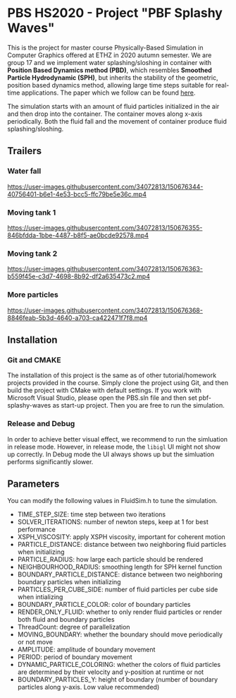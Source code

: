 # PBS HS2020 - Project "PBF Splashy Waves"

This is the project for master course Physically-Based Simulation in Computer Graphics offered at ETHZ in 2020 autumn semester. We are group 17 and we implement water splashing/sloshing in container with **Position Based Dynamics method (PBD)**, which resembles **Smoothed Particle Hydrodynamic (SPH)**, but inherits the stability of the geometric, position based dynamics method, allowing large time steps suitable for real-time applications. The paper which we follow can be found [here](https://mmacklin.com/pbf_sig_preprint.pdf).

The simulation starts with an amount of fluid particles initialized in the air and then drop into the container. The container moves along x-axis periodically. Both the fluid fall and the movement of container produce fluid splashing/sloshing.

## Trailers

### Water fall

https://user-images.githubusercontent.com/34072813/150676344-40756401-b6e1-4e53-bcc5-ffc79be5e36c.mp4

### Moving tank 1

https://user-images.githubusercontent.com/34072813/150676355-846bfdda-1bbe-4487-b8f5-ae0bcde92578.mp4

### Moving tank 2

https://user-images.githubusercontent.com/34072813/150676363-b559f45e-c3d7-4698-8b92-df2a635473c2.mp4

### More particles

https://user-images.githubusercontent.com/34072813/150676368-8846feab-5b3d-4640-a703-ca422471f7f8.mp4



## Installation

### Git and CMAKE
The installation of this project is the same as of other tutorial/homework projects provided in the course. Simply clone the project using Git, and then build the project with CMake with default settings. If you work with Microsoft Visual Studio, please open the PBS.sln file and then set pbf-splashy-waves as start-up project. Then you are free to run the simulation.

### Release and Debug
In order to achieve better visual effect, we recommend to run the simluation in release mode. However, in release mode, the `libigl` UI might not show up correctly. In Debug mode the UI always shows up but the simluation performs significantly slower.

## Parameters
You can modify the following values in FluidSim.h to tune the simulation.

- TIME_STEP_SIZE:               time step between two iterations
- SOLVER_ITERATIONS:            number of newton steps, keep at 1 for best performance
- XSPH_VISCOSITY:               apply XSPH viscosity, important for coherent motion
- PARTICLE_DISTANCE:            distance between two neighboring fluid particles when initializing
- PARTICLE_RADIUS:              how large each particle should be rendered
- NEIGHBOURHOOD_RADIUS:         smoothing length for SPH kernel function
- BOUNDARY_PARTICLE_DISTANCE:   distance between two neighboring boundary particles when initializing
- PARTICLES_PER_CUBE_SIDE:      number of fluid particles per cube side when intializing
- BOUNDARY_PARTICLE_COLOR:      color of boundary particles
- RENDER_ONLY_FLUID:            whether to only render fluid particles or render both fluid and boundary particles
- ThreadCount:                  degree of parallelization
- MOVING_BOUNDARY:              whether the boundary should move periodically or not move
- AMPLITUDE:                    amplitude of boundary movement
- PERIOD:                       period of boundary movement
- DYNAMIC_PARTICLE_COLORING:    whether the colors of fluid particles are determined by their velocity and y-position at runtime or not
- BOUNDARY_PARTICLES_Y:         height of boundary (number of boundary particles along y-axis. Low value recommended)
